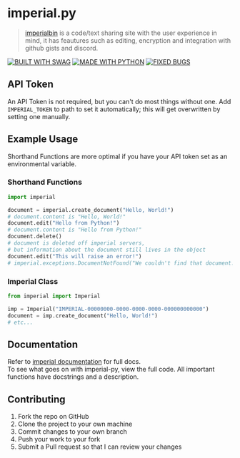 # imperial.py

> [imperialbin](https://imperialb.in) is a code/text sharing site with the user experience in mind, it has feautures such as editing, encryption and integration with github gists and discord.

[![BUILT WITH SWAG](https://forthebadge.com/images/badges/built-with-swag.svg)](https://forthebadge.com)
[![MADE WITH PYTHON](https://forthebadge.com/images/badges/made-with-python.svg)](https://forthebadge.com)
[![FIXED BUGS](https://forthebadge.com/images/badges/fixed-bugs.svg)](https://forthebadge.com)

## API Token

An API Token is not required, but you can't do most things without one. Add `IMPERIAL_TOKEN` to path to set it
automatically; this will get overwritten by setting one manually.

## Example Usage

Shorthand Functions are more optimal if you have your API token set as an environmental variable.

### Shorthand Functions

```python
import imperial

document = imperial.create_document("Hello, World!")
# document.content is "Hello, World!"
document.edit("Hello from Python!")
# document.content is "Hello from Python!"
document.delete()
# document is deleted off imperial servers,
# but information about the document still lives in the object
document.edit("This will raise an error!")
# imperial.exceptions.DocumentNotFound("We couldn't find that document!")
```

### Imperial Class

```python
from imperial import Imperial

imp = Imperial("IMPERIAL-00000000-0000-0000-0000-000000000000")
document = imp.create_document("Hello, World!")
# etc...
```

## Documentation

Refer to [imperial documentation](https://docs.imperialb.in) for full docs.<br/>To see what goes on with imperial-py,
view the full code. All important functions have docstrings and a description.

## Contributing

1.  Fork the repo on GitHub
2.  Clone the project to your own machine
3.  Commit changes to your own branch
4.  Push your work to your fork
5.  Submit a Pull request so that I can review your changes
